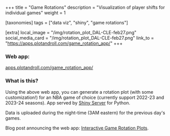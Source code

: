 +++
title = "Game Rotations"
description =  "Visualization of player shifts for individual games"
weight = 1

[taxonomies]
tags = ["data viz", "shiny", "game rotations"]

[extra]
local_image = "/img/rotation_plot_DAL-CLE-feb27.png"
social_media_card = "/img/rotation_plot_DAL-CLE-feb27.png"
link_to = "https://apps.plotandroll.com/game_rotation_app/"
+++

### Web app:
[apps.plotandroll.com/game_rotation_app/](https://apps.plotandroll.com/game_rotation_app/)


### What is this?
Using the above web app, you can generate a rotation plot (with some customization!) for an NBA game of choice (currently support 2022-23 and 2023-24 seasons). App served by [Shiny Server](https://shiny.posit.co/py/) for Python.

Data is uploaded during the night-time (3AM eastern) for the previous day's games.

Blog post announcing the web app: [Interactive Game Rotation Plots](/blog/game-rotations/).

